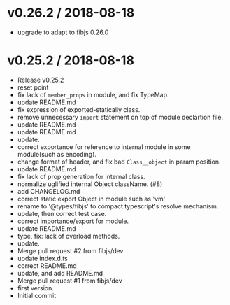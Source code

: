 
v0.26.2 / 2018-08-18
==================

  * upgrade to adapt to fibjs 0.26.0

v0.25.2 / 2018-08-18
====================

  * Release v0.25.2
  * reset point
  * fix lack of `member_props` in module, and fix TypeMap.
  * update README.md
  * fix expression of exported-statically class.
  * remove unnecessary `import` statement on top of module declartion file.
  * update README.md
  * update README.md
  * update.
  * correct exportance for reference to internal module in some module(such as encoding).
  * change format of header, and fix bad `Class__object` in param position.
  * update README.md
  * fix lack of prop generation for internal class.
  * normalize uglified internal Object className. (#8)
  * add CHANGELOG.md
  * correct static export Object in module such as 'vm'
  * rename to '@types/fibjs' to compact typescript's resolve mechanism.
  * update, then correct test case.
  * correct importance/export for module.
  * update README.md
  * type, fix: lack of overload methods.
  * update.
  * Merge pull request #2 from fibjs/dev
  * update index.d.ts
  * correct README.md
  * update, and add README.md
  * Merge pull request #1 from fibjs/dev
  * first version.
  * Initial commit
